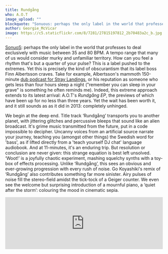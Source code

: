 ```yaml
---
title: Rundgång
who: A.O.T
image_upload: ""
blockquote: "Sonuous: perhaps the only label in the world that professes to deal exclusively with music between 35 and 80 BPM. A tempo range that many of us would consider murky and unfamiliar territory. How can you feel a rhythm that's but a quarter of your pulse? This is a label pushed to the extremes. Yet this is precisely the kind of obscurantism that its label boss Finn Albertsson craves."
author: Georgie_McVicar
image: https://c5.staticflickr.com/8/7281/27815197812_2b70483a2c_b.jpg
---
```

[SonuoS](http://www.straylandings.co.uk/articles/87620066723): perhaps the only label in the world that professes to deal exclusively with music between 35 and 80 BPM. A tempo range that many of us would consider murky and unfamiliar territory. How can you feel a rhythm that's but a quarter of your pulse? This is a label pushed to the extremes. Yet this is precisely the kind of obscurantism that its label boss Finn Albertsson craves. Take for example, Albertsson's mammoth 150-minute [dub podcast for Stray Landings](http://www.straylandings.co.uk/podcasts/98463333613), or his reputation as someone who gets less than four hours sleep a night ("remember you can sleep in your grave" is something he often reminds me). Indeed, this extreme approach extends to its latest arrival: A.O.T's _Rundgång EP_, the previews of which have been up for no less than three years. Yet the wait has been worth it, and it still sounds as as it did in 2013: completely unhinged. 

We begin at the deep end. Title track ‘Rundgång’ transports you to another planet, with jittering glitches and percussive bleeps that sound like an alien broadcast. It's grime music transmitted from the future, put in a code impossible to decipher. Uncanny voices from an artificial source narrate your journey, teaching you (amongst other things) the Swedish word for 'bass', as if lifted directly from a 'teach yourself DJ chat' language audiobook. And at 11-minutes, it's an enduring trip. But resolution or conclusion are never given: this strange equation is best left unsolved. ‘Woot!’ is a joyfully chaotic experiment, mashing squelchy synths with a toy-box of effects processing. Unlike ‘Rundgång’, this sees an obvious and ever-growing progression with every rush of noise. Go Koyashiki's remix of ‘Rundgång’ also contributes something far more sinister. Airy pulses of noise fill the stereo-field amidst the tick-tock of a Geiger counter. We even see the welcome but surprising introduction of a mournful piano, a ‘quiet after the storm’: colouring the mood in cinematic sepia. 

<iframe width="100%" height="166" scrolling="no" frameborder="no" src="https://w.soundcloud.com/player/?url=https%3A//api.soundcloud.com/tracks/99905543&color=040404&auto_play=false&hide_related=false&show_comments=true&show_user=true&show_reposts=false"></iframe>